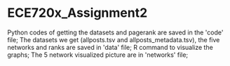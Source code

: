 # ECE720x_Assignment2
Python codes of getting the datasets and pagerank are saved in the 'code' file;
The datasets we get (allposts.tsv and allposts_metadata.tsv), the five networks and ranks are saved in 'data' file; 
R command to visualize the graphs;
The 5 network visualized picture are in 'networks' file;
